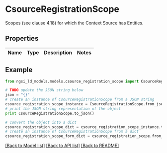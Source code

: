 # CsourceRegistrationScope

Scopes (see clause 4.18) for which the Context Source has Entities. 

## Properties
Name | Type | Description | Notes
------------ | ------------- | ------------- | -------------

## Example

```python
from ngsi_ld_models.models.csource_registration_scope import CsourceRegistrationScope

# TODO update the JSON string below
json = "{}"
# create an instance of CsourceRegistrationScope from a JSON string
csource_registration_scope_instance = CsourceRegistrationScope.from_json(json)
# print the JSON string representation of the object
print CsourceRegistrationScope.to_json()

# convert the object into a dict
csource_registration_scope_dict = csource_registration_scope_instance.to_dict()
# create an instance of CsourceRegistrationScope from a dict
csource_registration_scope_form_dict = csource_registration_scope.from_dict(csource_registration_scope_dict)
```
[[Back to Model list]](../README.md#documentation-for-models) [[Back to API list]](../README.md#documentation-for-api-endpoints) [[Back to README]](../README.md)


